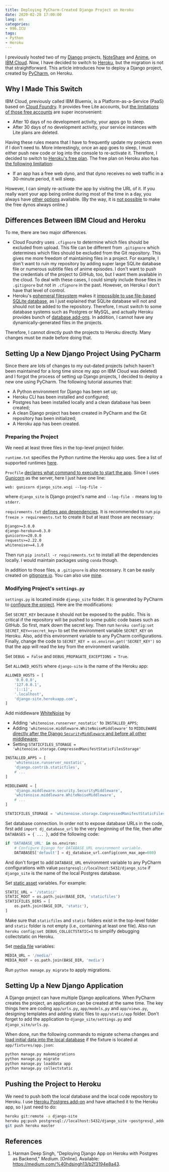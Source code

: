 ```yaml
---
title: Deploying PyCharm-Created Django Project on Heroku
date: 2020-02-28 17:00:00
lang: en
categories:
- 996.ICU
tags:
- Python
- Heroku
---
```


I previously hosted two of my [Django](https://docs.djangoproject.com/) projects, [NoteShare](https://github.com/maobowen/noteshare_django) and [Anime](https://github.com/maobowen/anime_django), on [IBM Cloud](https://www.ibm.com/cloud). Now, I have decided to switch to [Heroku](https://www.heroku.com), but the migration is not that straightforward. This article introduces how to deploy a Django project, created by [PyCharm](https://www.jetbrains.com/pycharm/), on Heroku.

<!-- more -->

## Why I Made This Switch

IBM Cloud, previously called IBM Bluemix, is a Platform-as-a-Service (PaaS) based on [Cloud Foundry](https://www.cloudfoundry.org/). It provides free Lite accounts, but [the limitations of those free accounts](https://cloud.ibm.com/docs/account?topic=account-accounts#lite-account-features) are super inconvenient:

- After 10 days of no development activity, your apps go to sleep.
- After 30 days of no development activity, your service instances with Lite plans are deleted.

Having these rules means that I have to frequently update my projects even if I don't need to. More interestingly, once an app goes to sleep, I must either push new code or log into the console to re-activate it. Therefore, I decided to switch to [Heroku's free plan](https://www.heroku.com/pricing). The free plan on Heroku also has [the following limitation](https://devcenter.heroku.com/articles/free-dyno-hours#dyno-sleeping):

- If an app has a free web dyno, and that dyno receives no web traffic in a 30-minute period, it will sleep.

However, I can simply re-activate the app by visiting the URL of it. If you really want your app being online during most of the time in a day, you always have [other options](https://medium.com/better-programming/keeping-my-heroku-app-alive-b19f3a8c3a82) available. (By the way, it is [not possible](https://devcenter.heroku.com/articles/free-dyno-hours#usage) to make the free dynos always online.)

## Differences Between IBM Cloud and Heroku

To me, there are two major differences.

- Cloud Foundry uses `.cfignore` to determine which files should be excluded from upload. This file can be different from `.gitignore` which determines which files should be excluded from the Git repository. This gives me more freedom of maintaining files in a project. For example, I don't want to ruin my repository by adding super large SQLite database file or numerous subtitle files of anime episodes. I don't want to push the credentials of the project to GitHub, too, but I want them available in the cloud. To deal with these cases, I could simply include those files in `.gitignore` but not in `.cfignore` in the past. However, on Heroku I don't have that level of control.
- Heroku's [ephemeral filesystem](https://devcenter.heroku.com/articles/dynos#ephemeral-filesystem) makes it [impossible to use file-based SQLite database](https://devcenter.heroku.com/articles/sqlite3), as I just explained that SQLite database will not and should not be added to the repository. Therefore, I must switch to some database systems such as Postgres or MySQL, and actually Heroku provides bunch of [database add-ons](https://elements.heroku.com/addons#data-stores). In addition, I cannot have any dynamically-generated files in the projects.

Therefore, I cannot directly push the projects to Heroku directly. Many changes must be made before doing that.

## Setting Up a New Django Project Using PyCharm

Since there are lots of changes to my out-dated projects (which haven't been maintained for a long time since my app on IBM Cloud was deleted) and I forgot the process of setting up Django projects, I decided to deploy a new one using PyCharm. The following tutorial assumes that:

- A Python environment for Django has been set up;
- Heroku CLI has been installed and configured;
- Postgres has been installed locally and a clean database has been created;
- A clean Django project has been created in PyCharm and the Git repository has been initialized;
- A Heroku app has been created.

### Preparing the Project

We need at least three files in the top-level project folder.

`runtime.txt` specifies the Python runtime the Heroku app uses. See a list of supported runtimes [here](https://devcenter.heroku.com/articles/python-support#specifying-a-python-version).

`Procfile` [declares what command to execute to start the app](https://devcenter.heroku.com/articles/getting-started-with-python#define-a-procfile). Since I uses [Gunicorn](https://gunicorn.org) as the server, here I just have one line:

```
web: gunicorn django_site.wsgi --log-file -
```

where `django_site` is Django project's name and `--log-file -` means log to `stderr`.

`requirements.txt` [defines app dependencies](https://devcenter.heroku.com/articles/getting-started-with-python#declare-app-dependencies). It is recommended to run `pip freeze > requirements.txt` to create it but at least those are necessary:

```txt
Django>=3.0.0
django-heroku>=0.3.0
gunicorn>=20.0.0
requests>=2.22.0
whitenoise>=4.1.0
```

Then run `pip install -r requirements.txt` to install all the dependencies locally. I would maintain packages using `conda` though.

In addition to those files, a `.gitignore` is also necessary. It can be easily created on [gitignore.io](https://gitignore.io). You can also use [mine](https://www.gitignore.io/api/django,linux,macos,pycharm+all,python,virtualenv,visualstudiocode,windows).

### Modifying Project's `settings.py`

`settings.py` is located inside `django_site` folder. It is generated by PyCharm to [configure the project](https://docs.djangoproject.com/en/3.0/ref/settings/). Here are the modifications:

Set `SECRET_KEY` because it should not be exposed to the public. This is critical if the repository will be pushed to some public code bases such as GitHub. So first, mark down the secret key. Then run `heroku config:set SECRET_KEY=<secret_key>` to set the environment variable `SECRET_KEY` on Heroku. Also, add this environment variable to any PyCharm configurations. Finally, change the code to `SECRET_KEY = os.environ.get('SECRET_KEY')` so that the app will read the key from the environment variable.

Set `DEBUG = False` and `DEBUG_PROPAGATE_EXCEPTIONS = True`.

Set `ALLOWED_HOSTS` where `django-site` is the name of the Heroku app:

```python
ALLOWED_HOSTS = [
    '0.0.0.0',
    '127.0.0.1',
    '[::1]',
    '.localhost',
    'django-site.herokuapp.com',
]
```

Add middleware [WhiteNoise](http://whitenoise.evans.io/en/stable/) by

- Adding `'whitenoise.runserver_nostatic'` to `INSTALLED_APPS`;
- Adding `'whitenoise.middleware.WhiteNoiseMiddleware'` to `MIDDLEWARE` [directly after the Django `SecurityMiddleware` and before all other middleware](http://whitenoise.evans.io/en/stable/django.html#enable-whitenoise);
- Setting `STATICFILES_STORAGE = 'whitenoise.storage.CompressedManifestStaticFilesStorage'`

```python
INSTALLED_APPS = [
    'whitenoise.runserver_nostatic',
    'django.contrib.staticfiles',
    # ...
]

MIDDLEWARE = [
    'django.middleware.security.SecurityMiddleware',
    'whitenoise.middleware.WhiteNoiseMiddleware',
    # ...
]

STATICFILES_STORAGE = 'whitenoise.storage.CompressedManifestStaticFilesStorage'
```

Set database connection. In order not to expose database URLs in the code, first add `import dj_database_url` to the very beginning of the file, then after `DATABASES = { ... }`, add the following code:

```python
if 'DATABASE_URL' in os.environ:
    # Configure Django for DATABASE_URL environment variable.
    DATABASES['default'] = dj_database_url.config(conn_max_age=600)
```

And don't forget to add `DATABASE_URL` environment variable to any PyCharm configurations with value `postgresql://localhost:5432/django_site` if `django_site` is the name of the local Postgres database.

Set [static asset](https://devcenter.heroku.com/articles/django-assets) variables. For example:

```python
STATIC_URL = '/static/'
STATIC_ROOT = os.path.join(BASE_DIR, 'staticfiles')
STATICFILES_DIRS = [
    os.path.join(BASE_DIR, 'static'),
]
```

Make sure that `staticfiles` and `static` folders exist in the top-level folder and `static` folder is not empty (i.e., containing at least one file). Also run `heroku config:set DEBUG_COLLECTSTATIC=1` to simplify debugging collectstatic on Heroku.

Set [media file](https://docs.djangoproject.com/en/3.0/topics/files/) variables:

```python
MEDIA_URL = '/media/'
MEDIA_ROOT = os.path.join(BASE_DIR, 'media')
```

Run `python manage.py migrate` to apply migrations.

## Setting Up a New Django Application

A Django project can have multiple Django applications. When PyCharm creates the project, an application can be created at the same time. The key things here are coding `app/urls.py`, `app/models,py` and `app/views.py`, designing templates and adding static files to `app/static/app` folder. Don't forget to add the application to `django_site/settings.py` and `django_site/urls.py`.

When done, run the following commands to migrate schema changes and [load initial data into the local database](https://docs.djangoproject.com/en/3.0/howto/initial-data/) if the fixture is located at `app/fixtures/app.json`:

```bash
python manage.py makemigrations
python manage.py migrate
python manage.py loaddata app
python manage.py collectstatic
```

## Pushing the Project to Heroku

We need to push both the local database and the local code repository to Heroku. I use [Heroku Postgres add-on](https://www.heroku.com/postgres) and have attached it to the Heroku app, so I just need to do:

```bash
heroku git:remote -a django-site
heroku pg:push postgresql://localhost:5432/django_site <postgresql_addon>
git push heroku master
```

## References

1. Harman Deep Singh, "Deploying Django App on Heroku with Postgres as Backend," *Medium*. [Online]. Available: <https://medium.com/%40hdsingh13/b2f3194e8a43>.

